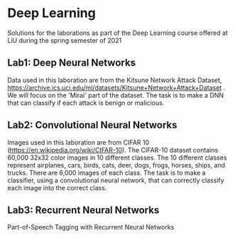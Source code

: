# Deep Learning

Solutions for the laborations as part of the Deep Learning course offered at LiU during the spring semester of 2021

## Lab1: Deep Neural Networks

Data used in this laboration are from the Kitsune Network Attack Dataset, https://archive.ics.uci.edu/ml/datasets/Kitsune+Network+Attack+Dataset . We will focus on the 'Mirai' part of the dataset. The task is to make a DNN that can classify if each attack is benign or malicious.

## Lab2: Convolutional Neural Networks

Images used in this laboration are from CIFAR 10 (https://en.wikipedia.org/wiki/CIFAR-10). The CIFAR-10 dataset contains 60,000 32x32 color images in 10 different classes. The 10 different classes represent airplanes, cars, birds, cats, deer, dogs, frogs, horses, ships, and trucks. There are 6,000 images of each class. The task is to make a classifier, using a convolutional neural network, that can correctly classify each image into the correct class.

## Lab3: Recurrent Neural Networks

Part-of-Speech Tagging with Recurrent Neural Networks
